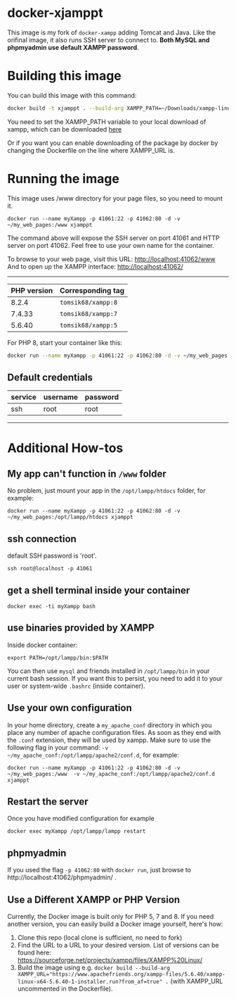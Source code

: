 # docker-xjamppt

This image is my fork of `docker-xampp` adding Tomcat and Java. Like the orifinal image, it also runs SSH server to connect to. __Both MySQL and phpmyadmin use default XAMPP password__.


# Building this image

You can build this image with this command:
```bash 
docker build -t xjamppt . --build-arg XAMPP_PATH=~/Downloads/xampp-linux-x64-8.2.4-0-installer.run
```
You need to set the XAMPP_PATH variable to your local download of xampp, which can be downloaded [here](https://www.apachefriends.org/it/download.html)

Or if you want you can enable downloading of the package by docker by changing the Dockerfile on the line where XAMPP_URL is.

# Running the image

This image uses /www directory for your page files, so you need to mount it.

```
docker run --name myXampp -p 41061:22 -p 41062:80 -d -v ~/my_web_pages:/www xjamppt
```
The command above will expose the SSH server on port 41061 and HTTP server on port 41062.
Feel free to use your own name for the container.

To browse to your web page, visit this URL: [http://localhost:41062/www](http://localhost:41062/www)
And to open up the XAMPP interface: [http://localhost:41062/](http://localhost:41062/)

---

| PHP version | Corresponding tag |
--------------|---------------------
| 8.2.4 | `tomsik68/xampp:8`|
| 7.4.33 | `tomsik68/xampp:7` |
| 5.6.40 | `tomsik68/xampp:5` |

For PHP 8, start your container like this:
```bash
docker run --name myXampp -p 41061:22 -p 41062:80 -d -v ~/my_web_pages:/www tomsik68/xampp:8
```

## Default credentials

service | username | password
------- | -------- | ---------
ssh     | root     | root

---

# Additional How-tos

## My app can't function in `/www` folder

No problem, just mount your app in the `/opt/lampp/htdocs` folder, for example:

```
docker run --name myXampp -p 41061:22 -p 41062:80 -d -v ~/my_web_pages:/opt/lampp/htdocs xjamppt
```

## ssh connection

default SSH password is 'root'.

```
ssh root@localhost -p 41061
```

## get a shell terminal inside your container

```
docker exec -ti myXampp bash
```

## use binaries provided by XAMPP

Inside docker container:
```
export PATH=/opt/lampp/bin:$PATH
```
You can then use `mysql` and friends installed in `/opt/lampp/bin` in your current bash session. If you want this to persist, you need to add it to your user or system-wide `.bashrc` (inside container).

## Use your own configuration

In your home directory, create a `my_apache_conf` directory in which you place any number of apache configuration files. As soon as they end with the `.conf` extension, they will be used by xampp. Make sure to use the following flag in your command: `-v ~/my_apache_conf:/opt/lampp/apache2/conf.d`, for example:

```
docker run --name myXampp -p 41061:22 -p 41062:80 -d -v ~/my_web_pages:/www  -v ~/my_apache_conf:/opt/lampp/apache2/conf.d xjamppt
```

## Restart the server

Once you have modified configuration for example
```
docker exec myXampp /opt/lampp/lampp restart
```

## phpmyadmin

If you used the flag `-p 41062:80` with `docker run`, just browse to http://localhost:41062/phpmyadmin/ .

## Use a Different XAMPP or PHP Version

Currently, the Docker image is built only for PHP 5, 7 and 8.
If you need another version, you can easily build a Docker image yourself, here's how:

1. Clone this repo (local clone is sufficient, no need to fork)
2. Find the URL to a URL to your desired version. List of versions can be found here: https://sourceforge.net/projects/xampp/files/XAMPP%20Linux/
3. Build the image using e.g. `docker build --build-arg XAMPP_URL="https://www.apachefriends.org/xampp-files/5.6.40/xampp-linux-x64-5.6.40-1-installer.run?from_af=true" .` (with XAMPP_URL uncommented in the Dockerfile).
